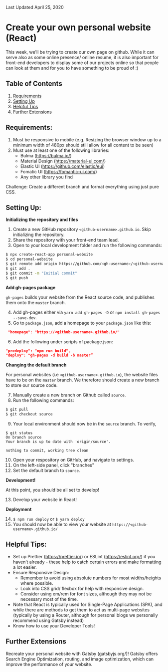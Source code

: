 Last Updated April 25, 2020

# Create your own personal website (React)

This week, we'll be trying to create our own page on github. While it can serve also as some online presence/ online resume, it is also important for front-end developers to display some of our projects online so that people can look at them and for you to have something to be proud of :)

## Table of Contents

1. [Requirements](#requirements)
2. [Setting Up](#setting-up)
3. [Helpful Tips](#helpful-tips)
4. [Further Extensions](#further-extensions)


## Requirements: 

1. Must be responsive to mobile (e.g. Resizing the browser window up to a minimum width of 480px should still allow for all content to be seen)
2. Must use at least one of the following libraries:
    * Bulma (https://bulma.io/)
    * Material Design (https://material-ui.com/)
    * Elastic UI (https://github.com/elastic/eui)
    * Fomatic UI (https://fomantic-ui.com/)
    * Any other library you find

Challenge: Create a different branch and format everything using just pure CSS. 

## Setting Up:

**Initializing the repository and files**
1. Create a new GitHub repository `<github-username>.github.io`. Skip initializing the repository.
2. Share the repository with your front-end team lead.
3. Open to your local development folder and run the following commands:
```bash
$ npx create-react-app personal-website
$ cd personal-website
$ git remote add origin https://github.com/<gh-username>/<github-username>.github.io.git
$ git add .
$ git commit -m "Initial commit"
$ git push
```

**Add gh-pages package**

`gh-pages` builds your website from the React source code, and publishes them onto the `master` branch.

4. Add gh-pages either via `yarn add gh-pages -D` or `npm install gh-pages --save-dev`.
5. Go to `package.json`, add a homepage to your `package.json` like this:
```json
 "homepage": "https://<github-username>.github.io/"
 ```
6. Add the following under scripts of package.json:
```json
"predeploy": "npm run build",
"deploy": "gh-pages -d build -b master”
```

**Changing the default branch**

For personal websites (i.e `<github-username>.github.io`), the website files have to be on the `master` branch. We therefore should create a new branch to store our source code.

7. Manually create a new branch on Github called `source`.
8. Run the following commands:
```bash
$ git pull
$ git checkout source
```
9. Your local environment should now be in the `source` branch. To verify, 
```
$ git status
On branch source
Your branch is up to date with 'origin/source'.

nothing to commit, working tree clean
```
10. Open your respository on GitHub, and navigate to settings.
11. On the left-side panel, click "branches"
12. Set the default branch to `source`.

**Development!**

At this point, you should be all set to develop!

13. Develop your website in React!

**Deployment**

14. `$ npm run deploy` or `$ yarn deploy`
15. You should now be able to view your website at `https://<github-username>.github.io/`

## Helpful Tips:
* Set up Prettier (https://prettier.io/) or ESLint (https://eslint.org/) if you haven’t already - these help to catch certain errors and make formatting a lot easier.
* Ensure Responsive Design:
    * Remember to avoid using absolute numbers for most widths/heights where possible.
    * Look into CSS grid/ flexbox for help with responsive design.
    * Consider using em/rem for font sizes, although they may not be necessary most of the time.
* Note that React is typically used for Single-Page Applications (SPA), and while there are methods to get them to act as multi-page websites (typically by using a Router, although for personal blogs we personally recommend using Gatsby instead)
* Know how to use your Developer Tools!

## Further Extensions

Recreate your personal website with Gatsby (gatsbyjs.org/)! Gatsby offers Search Engine Optimization, routing, and image optimization, which can improve the performance of your website.


